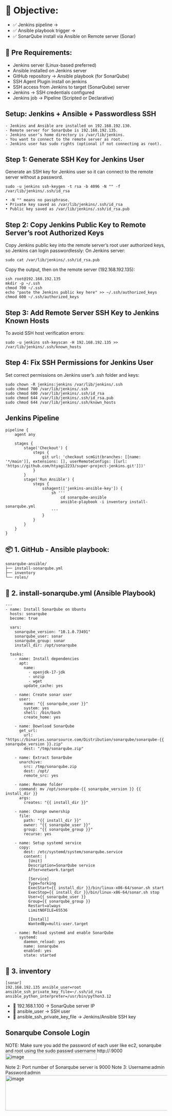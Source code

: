 # 🎯 Objective:
- ✅ Jenkins pipeline →
- ✅ Ansible playbook trigger →
- ✅  SonarQube install via Ansible on Remote server (Sonar)


## 🧱 Pre Requirements:
- Jenkins server (Linux-based preferred)
- Ansible installed on Jenkins server
- GitHub repository → Ansible playbook (for SonarQube)
- SSH Agent Plugin install on jenkins
- SSH access from Jenkins to target (SonarQube) server
- Jenkins → SSH credentials configured
- Jenkins job → Pipeline (Scripted or Declarative)


## Setup: Jenkins + Ansible + Passwordless SSH
	- Jenkins and Ansible are installed on 192.168.192.130.
	- Remote server for SonarQube is 192.168.192.135.
	- Jenkins user’s home directory is /var/lib/jenkins.
	- You want to connect to the remote server as root.
	- Jenkins user has sudo rights (optional if not connecting as root).

## Step 1: Generate SSH Key for Jenkins User
Generate an SSH key for Jenkins user so it can connect to the remote server without a password.
```
sudo -u jenkins ssh-keygen -t rsa -b 4096 -N "" -f /var/lib/jenkins/.ssh/id_rsa
```

	• -N "" means no passphrase.
	• Private key saved as /var/lib/jenkins/.ssh/id_rsa
	• Public key saved as /var/lib/jenkins/.ssh/id_rsa.pub

## Step 2: Copy Jenkins Public Key to Remote Server’s root Authorized Keys
Copy Jenkins public key into the remote server’s root user authorized keys, so Jenkins can login passwordlessly:
On Jenkins server:
```
sudo cat /var/lib/jenkins/.ssh/id_rsa.pub
```

Copy the output, then on the remote server (192.168.192.135):
```
ssh root@192.168.192.135
mkdir -p ~/.ssh
chmod 700 ~/.ssh
echo "paste the Jenkins public key here" >> ~/.ssh/authorized_keys
chmod 600 ~/.ssh/authorized_keys
```

## Step 3: Add Remote Server SSH Key to Jenkins Known Hosts
To avoid SSH host verification errors:
```
sudo -u jenkins ssh-keyscan -H 192.168.192.135 >> /var/lib/jenkins/.ssh/known_hosts
```

## Step 4: Fix SSH Permissions for Jenkins User
Set correct permissions on Jenkins user’s .ssh folder and keys:
```
sudo chown -R jenkins:jenkins /var/lib/jenkins/.ssh
sudo chmod 700 /var/lib/jenkins/.ssh
sudo chmod 600 /var/lib/jenkins/.ssh/id_rsa
sudo chmod 644 /var/lib/jenkins/.ssh/id_rsa.pub
sudo chmod 644 /var/lib/jenkins/.ssh/known_hosts
```

## Jenkins Pipeline
```
pipeline {
    agent any

    stages {
        stage('Checkout') {
            steps {
                git url: 'checkout scmGit(branches: [[name: '*/main']], extensions: [], userRemoteConfigs: [[url: 'https://github.com/htyagi2233/super-project-jenkins.git']])'
            }
        }
        stage('Run Ansible') {
            steps {
                sshagent(['jenkins-ansible-key']) {
                    sh '''
                        cd sonarqube-ansible
                        ansible-playbook -i inventory install-sonarqube.yml
                    '''
                }
            }
        }
    }
}

```





## 📦 1. GitHub - Ansible playbook:
```
sonarqube-ansible/
├── install-sonarqube.yml
├── inventory
└── roles/
```


## 📁 2. install-sonarqube.yml (Ansible Playbook)
```
---
- name: Install SonarQube on Ubuntu
  hosts: sonarqube
  become: true

  vars:
    sonarqube_version: "10.1.0.73491"
    sonarqube_user: sonar
    sonarqube_group: sonar
    install_dir: /opt/sonarqube

  tasks:
    - name: Install dependencies
      apt:
        name:
          - openjdk-17-jdk
          - unzip
          - wget
        update_cache: yes

    - name: Create sonar user
      user:
        name: "{{ sonarqube_user }}"
        system: yes
        shell: /bin/bash
        create_home: yes

    - name: Download SonarQube
      get_url:
        url: "https://binaries.sonarsource.com/Distribution/sonarqube/sonarqube-{{ sonarqube_version }}.zip"
        dest: "/tmp/sonarqube.zip"

    - name: Extract SonarQube
      unarchive:
        src: /tmp/sonarqube.zip
        dest: /opt/
        remote_src: yes

    - name: Rename folder
      command: mv /opt/sonarqube-{{ sonarqube_version }} {{ install_dir }}
      args:
        creates: "{{ install_dir }}"

    - name: Change ownership
      file:
        path: "{{ install_dir }}"
        owner: "{{ sonarqube_user }}"
        group: "{{ sonarqube_group }}"
        recurse: yes

    - name: Setup systemd service
      copy:
        dest: /etc/systemd/system/sonarqube.service
        content: |
          [Unit]
          Description=SonarQube service
          After=network.target

          [Service]
          Type=forking
          ExecStart={{ install_dir }}/bin/linux-x86-64/sonar.sh start
          ExecStop={{ install_dir }}/bin/linux-x86-64/sonar.sh stop
          User={{ sonarqube_user }}
          Group={{ sonarqube_group }}
          Restart=always
          LimitNOFILE=65536

          [Install]
          WantedBy=multi-user.target

    - name: Reload systemd and enable SonarQube
      systemd:
        daemon_reload: yes
        name: sonarqube
        enabled: yes
        state: started

```

## 📁 3. inventory
```
[sonar]
192.168.192.135 ansible_user=root ansible_ssh_private_key_file=~/.ssh/id_rsa ansible_python_interpreter=/usr/bin/python3.12

```
- 🔸 192.168.1.100 → SonarQube server IP
- 🔸 ansible_user → SSH user
- 🔸 ansible_ssh_private_key_file → Jenkins/Ansible SSH key


## Sonarqube Console Login
NOTE: Make sure you add the password of each user like ec2, sonarqube and root
                    using the sudo passwd username
					http://<server-ip>:9000<img width="284" height="20" alt="image" src="https://github.com/user-attachments/assets/def1e749-6e2f-4aba-879b-6bee33efb076" />

Note 2: Port number of Sonarqube server is 9000
Note 3: Username:admin  Password:admin<img width="730" height="110" alt="image" src="https://github.com/user-attachments/assets/2b8c35ee-59a0-4a76-a08c-189353daac5d" />


